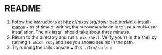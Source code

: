 # README

1. Follow the instructions at https://nixos.org/download.html#nix-install-macos - as of time of writing, the recommendation is to use a multi-user installation. The nix install should take about three minutes.
2. Return to this directory and run `$ nix shell`. Verify you're in the shell by running `$ which ruby` and see you should see nix in the path.
3. Try running the rails console with `$ ./bin/rails c`
